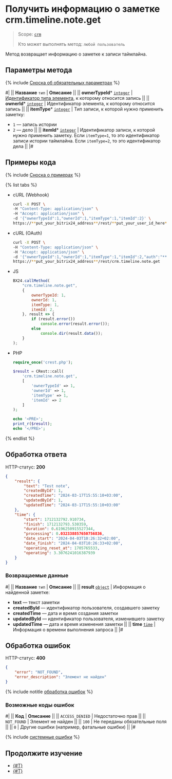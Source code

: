 # Получить информацию о заметке crm.timeline.note.get

> Scope: [`crm`](../../../scopes/permissions.md)
>
> Кто может выполнять метод: `любой пользователь`

Метод возвращает информацию о заметке к записи таймлайна.

## Параметры метода

{% include [Сноска об обязательных параметрах](../../../../_includes/required.md) %}

#|
|| **Название**
`тип` | **Описание** ||
|| **ownerTypeId***
[`integer`](../../../data-types.md) | [Идентификатор типа элемента](../../data-types.md), к которому относится запись ||
|| **ownerId***
[`integer`](../../../data-types.md) | Идентификатор элемента, к которому относится запись ||
|| **itemType***
[`integer`](../../../data-types.md) | Тип записи, к которой нужно применить заметку: 

- `1` — запись истории
- `2` — дело ||
|| **itemId***
[`integer`](../../../data-types.md) | Идентификатор записи, к которой нужно применить заметку. Если `itemType=1`, то это идентификатор записи истории таймлайна. Если `itemType=2`, то это идентификатор дела ||
|#

## Примеры кода

{% include [Сноска о примерах](../../../../_includes/examples.md) %}

{% list tabs %}

- cURL (Webhook)

    ```bash
    curl -X POST \
    -H "Content-Type: application/json" \
    -H "Accept: application/json" \
    -d '{"ownerTypeId":1,"ownerId":1,"itemType":1,"itemId":2}' \
    https://**put_your_bitrix24_address**/rest/**put_your_user_id_here**/**put_your_webhook_here**/crm.timeline.note.get
    ```

- cURL (OAuth)

    ```bash
    curl -X POST \
    -H "Content-Type: application/json" \
    -H "Accept: application/json" \
    -d '{"ownerTypeId":1,"ownerId":1,"itemType":1,"itemId":2,"auth":"**put_access_token_here**"}' \
    https://**put_your_bitrix24_address**/rest/crm.timeline.note.get
    ```

- JS

    ```js
    BX24.callMethod(
        "crm.timeline.note.get",
        {
            ownerTypeId: 1,
            ownerId: 1,
            itemType: 1,
            itemId: 2,
        }, result => {
            if (result.error())
                console.error(result.error());
            else
                console.dir(result.data());
        }
    );
    ```

- PHP

    ```php
    require_once('crest.php');

    $result = CRest::call(
        'crm.timeline.note.get',
        [
            'ownerTypeId' => 1,
            'ownerId' => 1,
            'itemType' => 1,
            'itemId' => 2
        ]
    );

    echo '<PRE>';
    print_r($result);
    echo '</PRE>';
    ```
{% endlist %}

## Обработка ответа

HTTP-статус: **200**

```json
{
    "result": {
        "text": "Test note",
        "createdById": 1,
        "createdTime": "2024-03-17T15:55:10+03:00",
        "updatedById": 1,
        "updatedTime": "2024-03-17T15:55:10+03:00"
    },
    "time": {
        "start": 1712132792.910734,
        "finish": 1712132793.530359,
        "duration": 0.6196250915527344,
        "processing": 0.032338857650756836,
        "date_start": "2024-04-03T10:26:32+02:00",
        "date_finish": "2024-04-03T10:26:33+02:00",
        "operating_reset_at": 1705765533,
        "operating": 3.3076241016387939
    }
}
```

### Возвращаемые данные

#|
|| **Название**
`тип` | **Описание** ||
|| **result**
[`object`](../../../data-types.md) | Информация о найденной заметке:

- **text** — текст заметки
- **createdById** — идентификатор пользователя, создавшего заметку
- **createdTime** — дата и время создания заметки
- **updatedById** — идентификатор пользователя, изменившего заметку
- **updatedTime** — дата и время изменения заметки ||
|| **time**
[`time`](../../../data-types.md) | Информация о времени выполнения запроса ||
|#

## Обработка ошибок

HTTP-статус: **400**

```json
{
    "error": "NOT_FOUND",
    "error_description": "Элемент не найден"
}
```

{% include notitle [обработка ошибок](../../../../_includes/error-info.md) %}

### Возможные коды ошибок

#|
|| **Код** | **Описание** ||
|| `ACCESS_DENIED` | Недостаточно прав ||
|| `NOT_FOUND` | Элемент не найден ||
|| `100` | Не переданы обязательные поля ||
|| `0` | Другие ошибки (например, фатальные ошибки) ||
|#

{% include [системные ошибки](../../../../_includes/system-errors.md) %}

## Продолжите изучение

- [{#T}](./crm-timeline-note-delete.md)
- [{#T}](./crm-timeline-note-save.md)